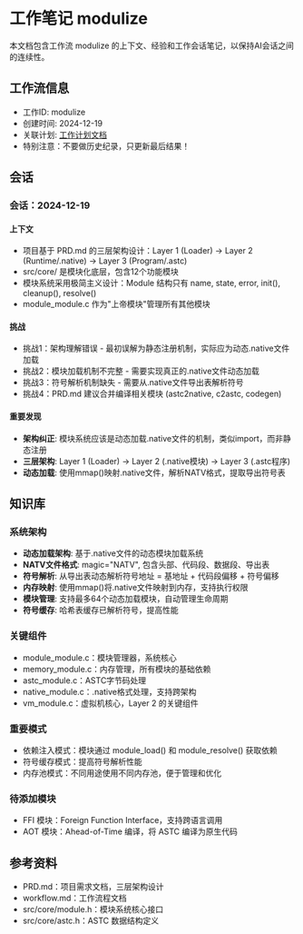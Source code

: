 # 工作笔记 modulize

本文档包含工作流 modulize 的上下文、经验和工作会话笔记，以保持AI会话之间的连续性。

## 工作流信息
- 工作ID: modulize
- 创建时间: 2024-12-19
- 关联计划: [工作计划文档](workplan_modulize.md)
- 特别注意：不要做历史纪录，只更新最后结果！

## 会话

### 会话：2024-12-19

#### 上下文
- 项目基于 PRD.md 的三层架构设计：Layer 1 (Loader) -> Layer 2 (Runtime/.native) -> Layer 3 (Program/.astc)
- src/core/ 是模块化底层，包含12个功能模块
- 模块系统采用极简主义设计：Module 结构只有 name, state, error, init(), cleanup(), resolve()
- module_module.c 作为"上帝模块"管理所有其他模块

#### 挑战
- 挑战1：架构理解错误 - 最初误解为静态注册机制，实际应为动态.native文件加载
- 挑战2：模块加载机制不完整 - 需要实现真正的.native文件动态加载
- 挑战3：符号解析机制缺失 - 需要从.native文件导出表解析符号
- 挑战4：PRD.md 建议合并编译相关模块 (astc2native, c2astc, codegen)

#### 重要发现
- **架构纠正**: 模块系统应该是动态加载.native文件的机制，类似import，而非静态注册
- **三层架构**: Layer 1 (Loader) -> Layer 2 (.native模块) -> Layer 3 (.astc程序)
- **动态加载**: 使用mmap()映射.native文件，解析NATV格式，提取导出符号表

## 知识库

### 系统架构
- **动态加载架构**: 基于.native文件的动态模块加载系统
- **NATV文件格式**: magic="NATV", 包含头部、代码段、数据段、导出表
- **符号解析**: 从导出表动态解析符号地址 = 基地址 + 代码段偏移 + 符号偏移
- **内存映射**: 使用mmap()将.native文件映射到内存，支持执行权限
- **模块管理**: 支持最多64个动态加载模块，自动管理生命周期
- **符号缓存**: 哈希表缓存已解析符号，提高性能

### 关键组件
- module_module.c：模块管理器，系统核心
- memory_module.c：内存管理，所有模块的基础依赖
- astc_module.c：ASTC字节码处理
- native_module.c：.native格式处理，支持跨架构
- vm_module.c：虚拟机核心，Layer 2 的关键组件

### 重要模式
- 依赖注入模式：模块通过 module_load() 和 module_resolve() 获取依赖
- 符号缓存模式：提高符号解析性能
- 内存池模式：不同用途使用不同内存池，便于管理和优化

### 待添加模块
- FFI 模块：Foreign Function Interface，支持跨语言调用
- AOT 模块：Ahead-of-Time 编译，将 ASTC 编译为原生代码

## 参考资料

- PRD.md：项目需求文档，三层架构设计
- workflow.md：工作流程文档
- src/core/module.h：模块系统核心接口
- src/core/astc.h：ASTC 数据结构定义 